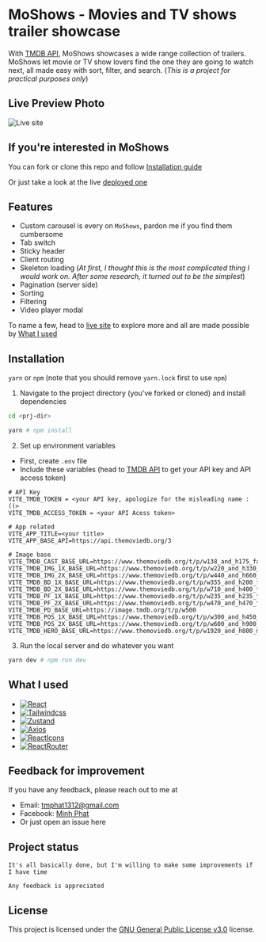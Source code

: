 # MoShows - Movies and TV shows trailer showcase

With [TMDB API](https://developer.themoviedb.org/reference/intro/getting-started), MoShows showcases a wide range collection of trailers. MoShows let movie or TV show lovers find the one they are going to watch next, all made easy with sort, filter, and search. (*This is a project for practical purposes only*)

## Live Preview Photo
![Live site](./public/live-demo.png)

## If you're interested in MoShows
You can fork or clone this repo and follow [Installation guide](#Installation)

Or just take a look at the live [deployed one](https://minhphat-moshows.netlify.app/)


## Features
* Custom carousel is every on `MoShows`, pardon me if you find them cumbersome
* Tab switch
* Sticky header
* Client routing
* Skeleton loading (*At first, I thought this is the most complicated thing I would work on. After some research, it turned out to be the simplest*)
* Pagination (server side)
* Sorting
* Filtering
* Video player modal

To name a few, head to [live site](https://minhphat-moshows.netlify.app/) to explore more and all are made possible by [What I used](##)

## Installation
`yarn` or `npm` (note that you should remove `yarn.lock` first to use `npm`)

  1. Navigate to the project directory (you've forked or cloned) and install dependencies
```bash
cd <prj-dir>
```

```bash
yarn # npm install
```
  2. Set up environment variables

-  First, create `.env` file
- Include these variables (head to [TMDB API](https://developer.themoviedb.org/docs) to get your API key and API access token)
```env
# API Key
VITE_TMDB_TOKEN = <your API key, apologize for the misleading name :((>
VITE_TMDB_ACCESS_TOKEN = <your API Acess token>

# App related
VITE_APP_TITLE=<your title>
VITE_APP_BASE_API=https://api.themoviedb.org/3

# Image base
VITE_TMDB_CAST_BASE_URL=https://www.themoviedb.org/t/p/w138_and_h175_face/
VITE_TMDB_IMG_1X_BASE_URL=https://www.themoviedb.org/t/p/w220_and_h330_face/
VITE_TMDB_IMG_2X_BASE_URL=https://www.themoviedb.org/t/p/w440_and_h660_face/
VITE_TMDB_BD_1X_BASE_URL=https://www.themoviedb.org/t/p/w355_and_h200_face/
VITE_TMDB_BD_2X_BASE_URL=https://www.themoviedb.org/t/p/w710_and_h400_face/
VITE_TMDB_PF_1X_BASE_URL=https://www.themoviedb.org/t/p/w235_and_h235_face/
VITE_TMDB_PF_2X_BASE_URL=https://www.themoviedb.org/t/p/w470_and_h470_face/
VITE_TMDB_PD_BASE_URL=https://image.tmdb.org/t/p/w500
VITE_TMDB_POS_1X_BASE_URL=https://www.themoviedb.org/t/p/w300_and_h450_bestv2
VITE_TMDB_POS_2X_BASE_URL=https://www.themoviedb.org/t/p/w600_and_h900_bestv2
VITE_TMDB_HERO_BASE_URL=https://www.themoviedb.org/t/p/w1920_and_h800_multi_faces/
```

  3. Run the local server and do whatever you want
```bash
yarn dev # npm run dev
```

## What I used
* [![React][React.js]][React-url]
* [![Tailwindcss][Tailwindcss]][Tailwind-url]
* [![Zustand][Zustand]][Zustand-url]
* [![Axios][Axios]][Axios-url]
* [![ReactIcons][ReactIcons]][ReactIcons-url]
* [![ReactRouter][ReactRouter]][ReactRouter-url]

## Feedback for improvement

If you have any feedback, please reach out to me at
* Email: [tmphat1312@gmail.com](mailto:tmphat1312@gmail.com)
* Facebook: [Minh Phat](https://www.facebook.com/tmphat1312/)
* Or just open an issue here

## Project status
`It's all basically done, but I'm willing to make some improvements if I have time`

`Any feedback is appreciated`

## License


This project is licensed under the [GNU General Public License v3.0](https://choosealicense.com/licenses/gpl-3.0/) license.

[product-screenshot]: images/screenshot.png
[React.js]: https://img.shields.io/badge/React-20232A?style=for-the-badge&logo=react&logoColor=61DAFB
[React-url]: https://reactjs.org/
[Tailwindcss]: https://img.shields.io/badge/Tailwindcss-20232A?style=for-the-badge&logo=tailwindcss&logoColor=61DAFB
[Tailwind-url]: https://tailwindcss.com/
[Zustand]: https://img.shields.io/badge/Zustand-20232A?style=for-the-badge&logoColor=61DAFB
[Zustand-url]: https://docs.pmnd.rs/zustand/getting-started/introduction
[Axios]: https://img.shields.io/badge/Axios-20232A?style=for-the-badge&logoColor=7d3ee4&logo=axios
[Axios-url]: https://axios-http.com/
[ReactIcons]: https://img.shields.io/badge/ReactIcons-20232A?style=for-the-badge&logoColor=fe52c0&logo=react
[ReactIcons-url]: https://react-icons.github.io/react-icons/
[ReactRouter]: https://img.shields.io/badge/ReactRouter-20232A?style=for-the-badge&logoColor=f44250&logo=react-router
[ReactRouter-url]: https://reactrouter.com/en/main